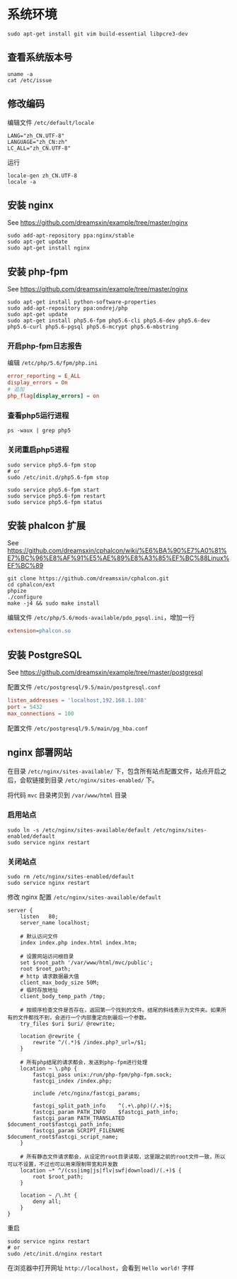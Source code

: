 # 系统环境

```shell
sudo apt-get install git vim build-essential libpcre3-dev
```

## 查看系统版本号

```shell
uname -a
cat /etc/issue
```

## 修改编码

编辑文件 `/etc/default/locale`
```shell
LANG="zh_CN.UTF-8"
LANGUAGE="zh_CN:zh"
LC_ALL="zh_CN.UTF-8"
```

运行
```shell
locale-gen zh_CN.UTF-8
locale -a
```

## 安装 nginx

See https://github.com/dreamsxin/example/tree/master/nginx

```shell
sudo add-apt-repository ppa:nginx/stable
sudo apt-get update
sudo apt-get install nginx
```

## 安装 php-fpm

See https://github.com/dreamsxin/example/tree/master/nginx

```shell
sudo apt-get install python-software-properties
sudo add-apt-repository ppa:ondrej/php
sudo apt-get update
sudo apt-get install php5.6-fpm php5.6-cli php5.6-dev php5.6-dev php5.6-curl php5.6-pgsql php5.6-mcrypt php5.6-mbstring
```

### 开启php-fpm日志报告

编辑 `/etc/php/5.6/fpm/php.ini`

```conf
error_reporting = E_ALL
display_errors = On
# 追加
php_flag[display_errors] = on
```

### 查看php5运行进程

```shell
ps -waux | grep php5
```

### 关闭重启php5进程
```shell
sudo service php5.6-fpm stop
# or
sudo /etc/init.d/php5.6-fpm stop

sudo service php5.6-fpm start
sudo service php5.6-fpm restart
sudo service php5.6-fpm status
```

## 安装 phalcon 扩展

See https://github.com/dreamsxin/cphalcon/wiki/%E6%BA%90%E7%A0%81%E7%BC%96%E8%AF%91%E5%AE%89%E8%A3%85%EF%BC%88Linux%EF%BC%89

```shell
git clone https://github.com/dreamsxin/cphalcon.git
cd cphalcon/ext
phpize
./configure
make -j4 && sudo make install
```

编辑文件 `/etc/php/5.6/mods-available/pdo_pgsql.ini`，增加一行
```ini
extension=phalcon.so
```

## 安装 PostgreSQL

See https://github.com/dreamsxin/example/tree/master/postgresql

配置文件 `/etc/postgresql/9.5/main/postgresql.conf`

```conf
listen_addresses = 'localhost,192.168.1.108'
port = 5432
max_connections = 100
```

配置文件 `/etc/postgresql/9.5/main/pg_hba.conf`


## nginx 部署网站

在目录 `/etc/nginx/sites-available/` 下，包含所有站点配置文件，站点开启之后，会软链接到目录 `/etc/nginx/sites-enabled/` 下。


将代码 `mvc` 目录拷贝到 `/var/www/html` 目录

### 启用站点

```shell
sudo ln -s /etc/nginx/sites-available/default /etc/nginx/sites-enabled/default
sudo service nginx restart
```

### 关闭站点

```shell
sudo rm /etc/nginx/sites-enabled/default
sudo service nginx restart
```


修改 nginx 配置 `/etc/nginx/sites-available/default`

```shell
server {
    listen   80;
    server_name localhost;

    # 默认访问文件
    index index.php index.html index.htm;

    # 设置网站访问根目录
    set $root_path '/var/www/html/mvc/public';
    root $root_path;
    # http 请求数据最大值
    client_max_body_size 50M;
    # 临时存放地址
    client_body_temp_path /tmp;

    # 按顺序检查文件是否存在，返回第一个找到的文件。结尾的斜线表示为文件夹。如果所有的文件都找不到，会进行一个内部重定向到最后一个参数。
    try_files $uri $uri/ @rewrite;

    location @rewrite {
        rewrite ^/(.*)$ /index.php?_url=/$1;
    }

    # 所有php结尾的请求都会，发送到php-fpm进行处理
    location ~ \.php {
        fastcgi_pass unix:/run/php-fpm/php-fpm.sock;
        fastcgi_index /index.php;

        include /etc/nginx/fastcgi_params;

        fastcgi_split_path_info    ^(.+\.php)(/.+)$;
        fastcgi_param PATH_INFO    $fastcgi_path_info;
        fastcgi_param PATH_TRANSLATED $document_root$fastcgi_path_info;
        fastcgi_param SCRIPT_FILENAME $document_root$fastcgi_script_name;
    }

    # 所有静态文件请求都会，从设定的root目录读取，这里跟之前的root文件一致，所以可以不设置，不过也可以用来限制带宽和并发数
    location ~* ^/(css|img|js|flv|swf|download)/(.+)$ {
        root $root_path;
    }

    location ~ /\.ht {
        deny all;
    }
}
```

重启

```shell
sudo service nginx restart
# or
sudo /etc/init.d/nginx restart
```

在浏览器中打开网址 `http://localhost`，会看到 `Hello world!` 字样